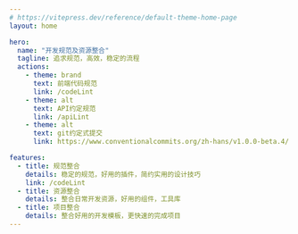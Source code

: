 ```yaml
---
# https://vitepress.dev/reference/default-theme-home-page
layout: home

hero:
  name: "开发规范及资源整合"
  tagline: 追求规范，高效，稳定的流程
  actions:
    - theme: brand
      text: 前端代码规范
      link: /codeLint
    - theme: alt
      text: API约定规范
      link: /apiLint
    - theme: alt
      text: git约定式提交
      link: https://www.conventionalcommits.org/zh-hans/v1.0.0-beta.4/

features:
  - title: 规范整合
    details: 稳定的规范，好用的插件，简约实用的设计技巧
    link: /codeLint
  - title: 资源整合
    details: 整合日常开发资源，好用的组件，工具库
  - title: 项目整合
    details: 整合好用的开发模板，更快速的完成项目
---
```


